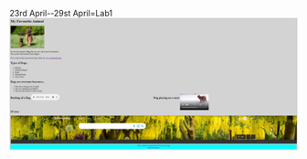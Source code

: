 23rd April--29st April=Lab1
![screenshot](https://github.com/preetygurung/wt-lab-assignment/blob/master/Lab/Lab1/screenshot.png)

